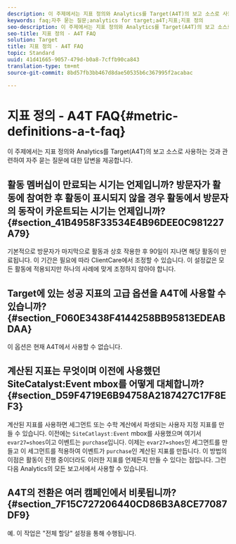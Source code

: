 ```yaml
---
description: 이 주제에서는 지표 정의와 Analytics를 Target(A4T)의 보고 소스로 사용하는 것과 관련하여 자주 묻는 질문에 대한 답변을 제공합니다.
keywords: faq;자주 묻는 질문;analytics for target;a4T;지표;지표 정의
seo-description: 이 주제에서는 지표 정의와 Analytics를 Target(A4T)의 보고 소스로 사용하는 것과 관련하여 자주 묻는 질문에 대한 답변을 제공합니다.
seo-title: 지표 정의 - A4T FAQ
solution: Target
title: 지표 정의 - A4T FAQ
topic: Standard
uuid: 41d41665-9057-479d-b0a8-7cffb90ca843
translation-type: tm+mt
source-git-commit: 8bd57fb3bb467d8dae50535b6c367995f2acabac

---
```



# 지표 정의 - A4T FAQ{#metric-definitions-a-t-faq}

이 주제에서는 지표 정의와 Analytics를 Target(A4T)의 보고 소스로 사용하는 것과 관련하여 자주 묻는 질문에 대한 답변을 제공합니다.

## 활동 멤버십이 만료되는 시기는 언제입니까? 방문자가 활동에 참여한 후 활동이 표시되지 않을 경우 활동에서 방문자의 동작이 카운트되는 시기는 언제입니까? {#section_41B4958F33534E4B96DEE0C981227A79}

기본적으로 방문자가 마지막으로 활동과 상호 작용한 후 90일이 지나면 해당 활동이 만료됩니다. 이 기간은 필요에 따라 ClientCare에서 조정할 수 있습니다. 이 설정값은 모든 활동에 적용되지만 하나의 사례에 맞게 조정하지 않아야 합니다.

## Target에 있는 성공 지표의 고급 옵션을 A4T에 사용할 수 있습니까? {#section_F060E3438F4144258BB95813EDEABDAA}

이 옵션은 현재 A4T에서 사용할 수 없습니다.

## 계산된 지표는 무엇이며 이전에 사용했던 SiteCatalyst:Event mbox를 어떻게 대체합니까? {#section_D59F4719E6B94758A2187427C17F8EF3}

계산된 지표를 사용하면 세그먼트 또는 수학 계산에서 파생되는 사용자 지정 지표를 만들 수 있습니다. 이전에는 `SiteCatlayst:Event` mbox를 사용했으며 여기서 `evar27=shoes`이고 이벤트는 `purchase`입니다. 이제는 `evar27=shoes`인 세그먼트를 만들고 이 세그먼트를 적용하여 이벤트가 `purchase`인 계산된 지표를 만듭니다. 이 방법의 이점은 활동이 진행 중이더라도 이러한 지표를 언제든지 만들 수 있다는 점입니다. 그런 다음 Analytics의 모든 보고서에서 사용할 수 있습니다.

## A4T의 전환은 여러 캠페인에서 비롯됩니까? {#section_7F15C727206440CD86B3A8CE77087DF9}

예. 이 작업은 &quot;전체 할당&quot; 설정을 통해 수행됩니다.
